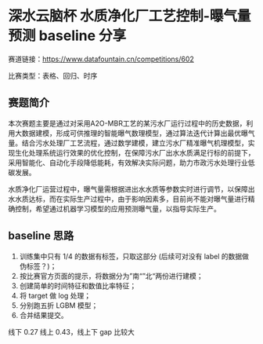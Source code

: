 # 深水云脑杯 水质净化厂工艺控制-曝气量预测 baseline 分享

赛道链接：https://www.datafountain.cn/competitions/602

比赛类型：表格、回归、时序

## 赛题简介

本次赛题主要是通过对采用A2O-MBR工艺的某污水厂运行过程中的历史数据，利用大数据建模，形成可供推理的智能曝气数理模型，通过算法迭代计算出最优曝气量。结合污水处理厂工艺流程，通过数学建模，建立污水厂精准曝气机理模型，实现生化处理系统运行效果的优化控制，在保障污水厂出水水质满足行标的前提下，采用智能化、自动化手段降低能耗，有效解决实际问题，助力市政污水处理行业低碳发展。

水质净化厂运营过程中，曝气量需根据进出水水质等参数实时进行调节，以保障出水水质达标，而在实际生产过程中，由于影响因素多，目前尚不能对曝气量进行精确控制，希望通过机器学习模型的应用预测曝气量，以指导实际生产。

## baseline 思路

1. 训练集中只有 1/4 的数据有标签，只取这部分 (后续可对没有 label 的数据做伪标签？)；
2. 按比赛官方页面的提示，将数据分为”南“”北“两份进行建模；
3. 创建简单的时间特征和数值比率特征；
4. 将 target 做 log 处理；
5. 分别跑五折 LGBM 模型；
6. 合并结果提交。

线下 0.27 线上 0.43，线上下 gap 比较大

